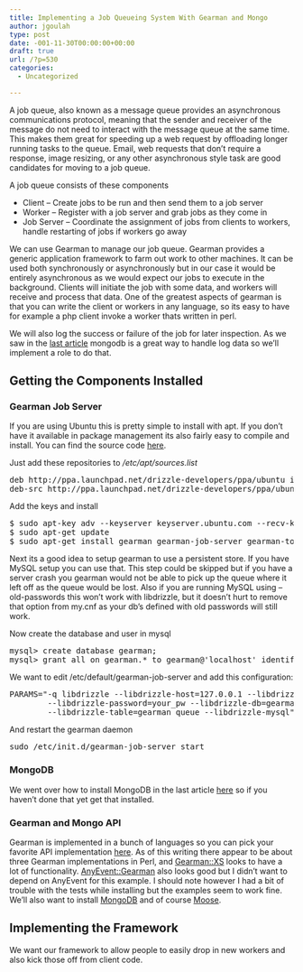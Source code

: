 ```yaml
---
title: Implementing a Job Queueing System With Gearman and Mongo
author: jgoulah
type: post
date: -001-11-30T00:00:00+00:00
draft: true
url: /?p=530
categories:
  - Uncategorized

---
```

A job queue, also known as a message queue provides an asynchronous communications protocol, meaning that the sender and receiver of the message do not need to interact with the message queue at the same time. This makes them great for speeding up a web request by offloading longer running tasks to the queue. Email, web requests that don&#8217;t require a response, image resizing, or any other asynchronous style task are good candidates for moving to a job queue.

A job queue consists of these components

  * Client – Create jobs to be run and then send them to a job server
  * Worker – Register with a job server and grab jobs as they come in
  * Job Server – Coordinate the assignment of jobs from clients to workers, handle restarting of jobs if workers go away

We can use Gearman to manage our job queue. Gearman provides a generic application framework to farm out work to other machines. It can be used both synchronously or asynchronously but in our case it would be entirely asynchronous as we would expect our jobs to execute in the background. Clients will initiate the job with some data, and workers will receive and process that data. One of the greatest aspects of gearman is that you can write the client or workers in any language, so its easy to have for example a php client invoke a worker thats written in perl. 

We will also log the success or failure of the job for later inspection. As we saw in the [last article][1] mongodb is a great way to handle log data so we&#8217;ll implement a role to do that. 

## Getting the Components Installed

### Gearman Job Server

If you are using Ubuntu this is pretty simple to install with apt. If you don&#8217;t have it available in package management its also fairly easy to compile and install. You can find the source code [here][2].

Just add these repositories to _/etc/apt/sources.list_

<pre>deb http://ppa.launchpad.net/drizzle-developers/ppa/ubuntu intrepid main
deb-src http://ppa.launchpad.net/drizzle-developers/ppa/ubuntu intrepid main</pre>

Add the keys and install

<pre>$ sudo apt-key adv --keyserver keyserver.ubuntu.com --recv-keys 06899068
$ sudo apt-get update
$ sudo apt-get install gearman gearman-job-server gearman-tools libgearman3 libgearman-dev libgearman-server-dev  libdrizzle-dev</pre>

Next its a good idea to setup gearman to use a persistent store. If you have MySQL setup you can use that. This step could be skipped but if you have a server crash you gearman would not be able to pick up the queue where it left off as the queue would be lost. Also if you are running MySQL using &#8211;old-passwords this won&#8217;t work with libdrizzle, but it doesn&#8217;t hurt to remove that option from my.cnf as your db&#8217;s defined with old passwords will still work. 

Now create the database and user in mysql

<pre>mysql&gt; create database gearman;
mysql&gt; grant all on gearman.* to gearman@'localhost' identified by 'your_pw';</pre>

We want to edit /etc/default/gearman-job-server and add this configuration:

<pre>PARAMS="-q libdrizzle --libdrizzle-host=127.0.0.1 --libdrizzle-user=gearman \
        --libdrizzle-password=your_pw --libdrizzle-db=gearman \
        --libdrizzle-table=gearman_queue --libdrizzle-mysql"
</pre>

And restart the gearman daemon

<pre>sudo /etc/init.d/gearman-job-server start</pre>

### MongoDB

We went over how to install MongoDB in the last article [here][3] so if you haven&#8217;t done that yet get that installed.

### Gearman and Mongo API

Gearman is implemented in a bunch of languages so you can pick your favorite API implementation [here][4]. As of this writing there appear to be about three Gearman implementations in Perl, and [Gearman::XS][5] looks to have a lot of functionality.  [AnyEvent::Gearman][6] also looks good but I didn&#8217;t want to depend on AnyEvent for this example. I should note however I had a bit of trouble with the tests while installing but the examples seem to work fine. We&#8217;ll also want to install [MongoDB][7] and of course [Moose][8]. 

## Implementing the Framework

We want our framework to allow people to easily drop in new workers and also kick those off from client code.

 [1]: http://blog.johngoulah.com/2010/01/using-mongo-and-map-reduce-on-apache-access-logs/
 [2]: http://launchpad.net/gearmand/trunk/0.11/+download/gearmand-0.11.tar.gz
 [3]: http://blog.johngoulah.com/2010/01/using-mongo-and-map-reduce-on-apache-access-logs/#installmongo
 [4]: http://gearman.org/index.php?id=download#client_worker_apis
 [5]: http://search.cpan.org/~dschoen/Gearman-XS-0.7/
 [6]: http://search.cpan.org/~typester/AnyEvent-Gearman-0.06/
 [7]: http://search.cpan.org/~kristina/MongoDB-0.28/
 [8]: http://search.cpan.org/~drolsky/Moose-0.94